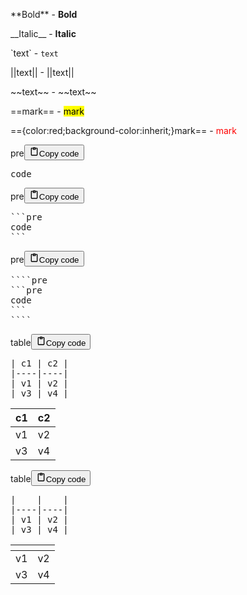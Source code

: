 <p>&#x2a;&#x2a;Bold&#x2a;&#x2a; - <strong>Bold</strong></p>
<p>&#x5f;&#x5f;Italic&#x5f;&#x5f; - <strong>Italic</strong></p>
<p>&#x60;text&#x60; - <code>text</code></p>
<p>&#x7c;&#x7c;text&#x7c;&#x7c; - ||text||</p>
<p>&#x7e;&#x7e;text&#x7e;&#x7e; - ~~text~~</p>
<p>&#x3d;&#x3d;mark&#x3d;&#x3d; - <mark style="">mark</mark></p>
<p>&#x3d;&#x3d;&#x7b;color:red;background-color:inherit;&#x7d;mark&#x3d;&#x3d; - <mark style="color:red;background-color:inherit;">mark</mark></p>
<div class="code_element"><div class="lang_line"><text>pre</text><button class="copy_code_button" onclick="CopyCode(this)"><svg style="width: 1.2em;height: 1.2em;" aria-hidden="true" xmlns="http://www.w3.org/2000/svg" fill="none" viewBox="0 0 24 24"><path stroke="currentColor" stroke-linecap="round" stroke-linejoin="round" stroke-width="2" d="M15 4h3a1 1 0 0 1 1 1v15a1 1 0 0 1-1 1H6a1 1 0 0 1-1-1V5a1 1 0 0 1 1-1h3m0 3h6m-5-4v4h4V3h-4Z"/></svg><text>Copy code</text></button></div><div class="code language-text"><div class="highlight"><pre><span></span>code
</pre></div></div></div>

<div class="code_element"><div class="lang_line"><text>pre</text><button class="copy_code_button" onclick="CopyCode(this)"><svg style="width: 1.2em;height: 1.2em;" aria-hidden="true" xmlns="http://www.w3.org/2000/svg" fill="none" viewBox="0 0 24 24"><path stroke="currentColor" stroke-linecap="round" stroke-linejoin="round" stroke-width="2" d="M15 4h3a1 1 0 0 1 1 1v15a1 1 0 0 1-1 1H6a1 1 0 0 1-1-1V5a1 1 0 0 1 1-1h3m0 3h6m-5-4v4h4V3h-4Z"/></svg><text>Copy code</text></button></div><div class="code language-text"><div class="highlight"><pre><span></span>&#x60;&#x60;&#x60;pre
code
&#x60;&#x60;&#x60;
</pre></div></div></div>

<div class="code_element"><div class="lang_line"><text>pre</text><button class="copy_code_button" onclick="CopyCode(this)"><svg style="width: 1.2em;height: 1.2em;" aria-hidden="true" xmlns="http://www.w3.org/2000/svg" fill="none" viewBox="0 0 24 24"><path stroke="currentColor" stroke-linecap="round" stroke-linejoin="round" stroke-width="2" d="M15 4h3a1 1 0 0 1 1 1v15a1 1 0 0 1-1 1H6a1 1 0 0 1-1-1V5a1 1 0 0 1 1-1h3m0 3h6m-5-4v4h4V3h-4Z"/></svg><text>Copy code</text></button></div><div class="code language-text"><div class="highlight"><pre><span></span>&#x60;&#x60;&#x60;&#x60;pre
&#x60;&#x60;&#x60;pre
code
&#x60;&#x60;&#x60;
&#x60;&#x60;&#x60;&#x60;
</pre></div></div></div>

<div class="code_element"><div class="lang_line"><text>table</text><button class="copy_code_button" onclick="CopyCode(this)"><svg style="width: 1.2em;height: 1.2em;" aria-hidden="true" xmlns="http://www.w3.org/2000/svg" fill="none" viewBox="0 0 24 24"><path stroke="currentColor" stroke-linecap="round" stroke-linejoin="round" stroke-width="2" d="M15 4h3a1 1 0 0 1 1 1v15a1 1 0 0 1-1 1H6a1 1 0 0 1-1-1V5a1 1 0 0 1 1-1h3m0 3h6m-5-4v4h4V3h-4Z"/></svg><text>Copy code</text></button></div><div class="code language-text"><div class="highlight"><pre><span></span>| c1 | c2 |
|----|----|
| v1 | v2 |
| v3 | v4 |
</pre></div></div></div>

<table>
<thead>
<tr>
<th>c1</th>
<th>c2</th>
</tr>
</thead>
<tbody>
<tr>
<td>v1</td>
<td>v2</td>
</tr>
<tr>
<td>v3</td>
<td>v4</td>
</tr>
</tbody>
</table>
<div class="code_element"><div class="lang_line"><text>table</text><button class="copy_code_button" onclick="CopyCode(this)"><svg style="width: 1.2em;height: 1.2em;" aria-hidden="true" xmlns="http://www.w3.org/2000/svg" fill="none" viewBox="0 0 24 24"><path stroke="currentColor" stroke-linecap="round" stroke-linejoin="round" stroke-width="2" d="M15 4h3a1 1 0 0 1 1 1v15a1 1 0 0 1-1 1H6a1 1 0 0 1-1-1V5a1 1 0 0 1 1-1h3m0 3h6m-5-4v4h4V3h-4Z"/></svg><text>Copy code</text></button></div><div class="code language-text"><div class="highlight"><pre><span></span>|    |    |
|----|----|
| v1 | v2 |
| v3 | v4 |
</pre></div></div></div>

<table>
<thead>
<tr>
<th></th>
<th></th>
</tr>
</thead>
<tbody>
<tr>
<td>v1</td>
<td>v2</td>
</tr>
<tr>
<td>v3</td>
<td>v4</td>
</tr>
</tbody>
</table>
<!--
> blockquote
>> blockquote
>>> blockquote
> blockquote
-->
